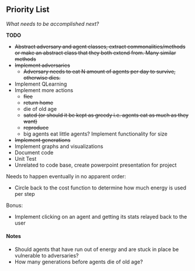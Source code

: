 ## Priority List
*What needs to be accomplished next?*

**TODO**
- ~~Abstract adversary and agent classes, extract commonalities/methods or make an abstract class that they both extend from. Many similar methods~~
- ~~Implement adversaries~~
    - ~~Adversary needs to eat N amount of agents per day to survive, otherwise dies.~~
- Implement QLearning
- Implement more actions
    - ~~flee~~ 
    - ~~return home~~
    - die of old age
    - ~~sated (or should it be kept as greedy i.e. agents eat as much as they want)~~
    - ~~reproduce~~
    - big agents eat little agents? Implement functionality for size
- ~~Implement generations~~
- Implement graphs and visualizations
- Document code
- Unit Test
- Unrelated to code base, create powerpoint presentation for project

Needs to happen eventually in no apparent order:
- Circle back to the cost function to determine how much energy is used per step

Bonus:
- Implement clicking on an agent and getting its stats relayed back to the user

#### Notes
- Should agents that have run out of energy and are stuck in place be vulnerable to adversaries?
- How many generations before agents die of old age?